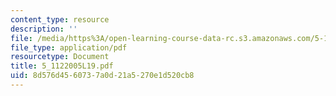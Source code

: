 ```yaml
---
content_type: resource
description: ''
file: /media/https%3A/open-learning-course-data-rc.s3.amazonaws.com/5-112-principles-of-chemical-science-fall-2005/8d576d4560737a0d21a5270e1d520cb8_5_1122005L19.pdf
file_type: application/pdf
resourcetype: Document
title: 5_1122005L19.pdf
uid: 8d576d45-6073-7a0d-21a5-270e1d520cb8
---
```

